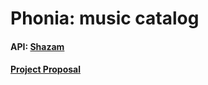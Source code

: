 # Phonia: music catalog
#### API: [Shazam][2]
#### [Project Proposal][1] 
 
 [1]:https://docs.google.com/document/d/1kkm7ZZ44HlivQF0Tgr9BXKhP3XvFaiuw3gmqggLEnWA/edit?usp=sharing[2]
 [2]:https://rapidapi.com/apidojo/api/shazam?
